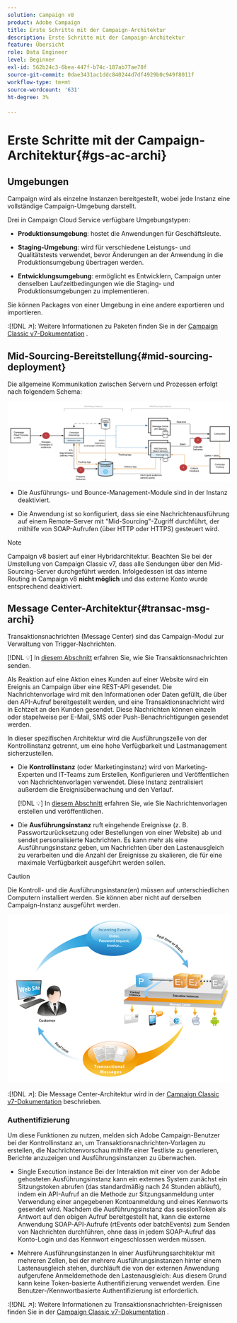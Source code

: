 ```yaml
---
solution: Campaign v8
product: Adobe Campaign
title: Erste Schritte mit der Campaign-Architektur
description: Erste Schritte mit der Campaign-Architektur
feature: Übersicht
role: Data Engineer
level: Beginner
exl-id: 562b24c3-6bea-447f-b74c-187ab77ae78f
source-git-commit: 0dae3431ac1ddc840244d7df4929b0c949f8011f
workflow-type: tm+mt
source-wordcount: '631'
ht-degree: 3%

---
```


# Erste Schritte mit der Campaign-Architektur{#gs-ac-archi}

## Umgebungen

Campaign wird als einzelne Instanzen bereitgestellt, wobei jede Instanz eine vollständige Campaign-Umgebung darstellt.

Drei in Campaign Cloud Service verfügbare Umgebungstypen:

* **Produktionsumgebung**: hostet die Anwendungen für Geschäftsleute.

* **Staging-Umgebung**: wird für verschiedene Leistungs- und Qualitätstests verwendet, bevor Änderungen an der Anwendung in die Produktionsumgebung übertragen werden.

* **Entwicklungsumgebung**: ermöglicht es Entwicklern, Campaign unter denselben Laufzeitbedingungen wie die Staging- und Produktionsumgebungen zu implementieren.

Sie können Packages von einer Umgebung in eine andere exportieren und importieren.

:[!DNL :arrow_upper_right:]: Weitere Informationen zu Paketen finden Sie in der [Campaign Classic v7-Dokumentation](https://experienceleague.adobe.com/docs/campaign-classic/using/getting-started/administration-basics/working-with-data-packages.html) .

## Mid-Sourcing-Bereitstellung{#mid-sourcing-deployment}

Die allgemeine Kommunikation zwischen Servern und Prozessen erfolgt nach folgendem Schema:

![](assets/architecture.png)

* Die Ausführungs- und Bounce-Management-Module sind in der Instanz deaktiviert.

* Die Anwendung ist so konfiguriert, dass sie eine Nachrichtenausführung auf einem Remote-Server mit &quot;Mid-Sourcing&quot;-Zugriff durchführt, der mithilfe von SOAP-Aufrufen (über HTTP oder HTTPS) gesteuert wird.

>[!NOTE]
>
> Campaign v8 basiert auf einer Hybridarchitektur. Beachten Sie bei der Umstellung von Campaign Classic v7, dass alle Sendungen über den Mid-Sourcing-Server durchgeführt werden.
> Infolgedessen ist das interne Routing in Campaign v8 **nicht möglich** und das externe Konto wurde entsprechend deaktiviert.

## Message Center-Architektur{#transac-msg-archi}

Transaktionsnachrichten (Message Center) sind das Campaign-Modul zur Verwaltung von Trigger-Nachrichten.

[!DNL :bulb:] In  [diesem Abschnitt](../send/transactional.md) erfahren Sie, wie Sie Transaktionsnachrichten senden.

Als Reaktion auf eine Aktion eines Kunden auf einer Website wird ein Ereignis an Campaign über eine REST-API gesendet. Die Nachrichtenvorlage wird mit den Informationen oder Daten gefüllt, die über den API-Aufruf bereitgestellt werden, und eine Transaktionsnachricht wird in Echtzeit an den Kunden gesendet. Diese Nachrichten können einzeln oder stapelweise per E-Mail, SMS oder Push-Benachrichtigungen gesendet werden.

In dieser spezifischen Architektur wird die Ausführungszelle von der Kontrollinstanz getrennt, um eine hohe Verfügbarkeit und Lastmanagement sicherzustellen.

* Die **Kontrollinstanz** (oder Marketinginstanz) wird von Marketing-Experten und IT-Teams zum Erstellen, Konfigurieren und Veröffentlichen von Nachrichtenvorlagen verwendet. Diese Instanz zentralisiert außerdem die Ereignisüberwachung und den Verlauf.

   [!DNL :bulb:] In  [diesem Abschnitt](../send/transactional.md) erfahren Sie, wie Sie Nachrichtenvorlagen erstellen und veröffentlichen.

* Die **Ausführungsinstanz** ruft eingehende Ereignisse (z. B. Passwortzurücksetzung oder Bestellungen von einer Website) ab und sendet personalisierte Nachrichten. Es kann mehr als eine Ausführungsinstanz geben, um Nachrichten über den Lastenausgleich zu verarbeiten und die Anzahl der Ereignisse zu skalieren, die für eine maximale Verfügbarkeit ausgeführt werden sollen.

>[!CAUTION]
>
>Die Kontroll- und die Ausführungsinstanz(en) müssen auf unterschiedlichen Computern installiert werden. Sie können aber nicht auf derselben Campaign-Instanz ausgeführt werden.

![](assets/messagecenter_diagram.png)

:[!DNL :arrow_upper_right:]: Die Message Center-Architektur wird in der [Campaign Classic v7-Dokumentation](https://experienceleague.adobe.com/docs/campaign-classic/using/transactional-messaging/introduction/transactional-messaging-architecture.html?lang=en#transactional-messaging) beschrieben.

### Authentifizierung

Um diese Funktionen zu nutzen, melden sich Adobe Campaign-Benutzer bei der Kontrollinstanz an, um Transaktionsnachrichten-Vorlagen zu erstellen, die Nachrichtenvorschau mithilfe einer Testliste zu generieren, Berichte anzuzeigen und Ausführungsinstanzen zu überwachen.

* Single Execution instance
Bei der Interaktion mit einer von der Adobe gehosteten Ausführungsinstanz kann ein externes System zunächst ein Sitzungstoken abrufen (das standardmäßig nach 24 Stunden abläuft), indem ein API-Aufruf an die Methode zur Sitzungsanmeldung unter Verwendung einer angegebenen Kontoanmeldung und eines Kennworts gesendet wird.
Nachdem die Ausführungsinstanz das sessionToken als Antwort auf den obigen Aufruf bereitgestellt hat, kann die externe Anwendung SOAP-API-Aufrufe (rtEvents oder batchEvents) zum Senden von Nachrichten durchführen, ohne dass in jedem SOAP-Aufruf das Konto-Login und das Kennwort eingeschlossen werden müssen.

* Mehrere Ausführungsinstanzen
In einer Ausführungsarchitektur mit mehreren Zellen, bei der mehrere Ausführungsinstanzen hinter einem Lastenausgleich stehen, durchläuft die von der externen Anwendung aufgerufene Anmeldemethode den Lastenausgleich: Aus diesem Grund kann keine Token-basierte Authentifizierung verwendet werden. Eine Benutzer-/Kennwortbasierte Authentifizierung ist erforderlich.

:[!DNL :arrow_upper_right:]: Weitere Informationen zu Transaktionsnachrichten-Ereignissen finden Sie in der [Campaign Classic v7-Dokumentation](https://experienceleague.adobe.com/docs/campaign-classic/using/transactional-messaging/introduction/event-description.html?lang=en#about-transactional-messaging-datamodel) .